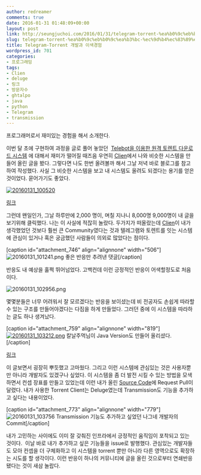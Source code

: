 ```yaml
---
author: redreamer
comments: true
date: 2016-01-31 01:48:09+00:00
layout: post
link: http://seungjuchoi.com/2016/01/31/telegram-torrent-%ea%b0%9c%eb%b0%9c%ea%b3%bc-%ec%9d%b4%ec%83%89%ea%b2%bd%ed%97%98/
slug: telegram-torrent-%ea%b0%9c%eb%b0%9c%ea%b3%bc-%ec%9d%b4%ec%83%89%ea%b2%bd%ed%97%98
title: Telegram-Torrent 개발과 이색경험
wordpress_id: 701
categories:
- 프로그래밍
tags:
- Clien
- deluge
- 링크
- 방문자수
- ghtalpo
- java
- python
- Telegram
- transmission
---
```


프로그래머로서 재미있는 경험을 해서 소개한다.

이번 달 초에 구현하여 과정을 글로 풀어 놓았던  [Telebot을 이용한 원격 토렌트 다운로드 시스템](http://seungjuchoi.com/2016/01/03/telebot%EC%9D%84-%EC%9D%B4%EC%9A%A9%ED%95%9C-%EC%9B%90%EA%B2%A9-%ED%86%A0%EB%A0%8C%ED%8A%B8-%EB%8B%A4%EC%9A%B4%EB%A1%9C%EB%93%9C-%EC%8B%9C%EC%8A%A4%ED%85%9C/) 에 대해서 재미가 떨어질 때즈음 우연히 [Clien](http://www.clien.net/)에서 나와 비슷한 시스템을 만들어 올린 글을 봤다. 그렇다면 나도 한번 올려볼까 해서 그날 저녁 바로 블로그를 참고하여 작성했다. 사실 그 비슷한 시스템을 보고 내 시스템도 올려도 되겠다는 용기를 얻은 것이었다. 묻어가기도 좋았다.

[![20160131_100520](https://redreamer.files.wordpress.com/2016/01/20160131_100520.png)](http://www.clien.net/cs2/bbs/board.php?bo_table=lecture&wr_id=303706&sca=&sfl=wr_subject&stx=%ED%85%94%EB%A0%88%EA%B7%B8%EB%9E%A8)

[링크](http://www.clien.net/cs2/bbs/board.php?bo_table=lecture&wr_id=303706&sca=&sfl=wr_subject&stx=%ED%85%94%EB%A0%88%EA%B7%B8%EB%9E%A8)

그런데 왠일인가, 그날 하루만에 2,000 명이, 며칠 지나니 8,000명 9,000명이 내 글을 보기위해 클릭했다. 나는 이 사실에 적잖히 놀랐다. 두가지가 떠올랐는데 [Clien](http://clien.net)이 내가 생각했었던 것보다 훨씬 큰 Community였다는 것과 텔레그램와 토렌트를 잇는 시스템에 관심이 있거나 혹은 궁금했던 사람들이 의외로 많았다는 점이다.

[caption id="attachment_746" align="alignnone" width="506"]![20160131_101241.png](https://redreamer.files.wordpress.com/2016/01/20160131_101241.png) 좋은 반응만 추려낸 댓글[/caption]

반응도 내 예상을 훌쩍 뛰어넘었다. 고백컨데 이런 긍정적인 반응이 어색할정도로 처음이다.

![20160131_102956.png](https://redreamer.files.wordpress.com/2016/01/20160131_102956.png)

몇몇분들은 너무 어려워서 잘 모르겠다는 반응을 보이셨는데 비 전공자도 손쉽게 따라할 수 있는 구조를 만들어야겠다는 다짐을 하게 만들었다. 그러던 중에 이 시스템을 따라하는 글도 하나 생겨났다.

[caption id="attachment_759" align="alignnone" width="819"][![20160131_103212.png](https://redreamer.files.wordpress.com/2016/01/20160131_103212.png)](http://clien.net/cs2/bbs/board.php?bo_table=lecture&wr_id=305720&page=2) 칼날주먹님이 Java Version도 만들어 올리셨다.[/caption]

[링크](http://clien.net/cs2/bbs/board.php?bo_table=lecture&wr_id=305720&page=2)

이 글보면서 굉장히 뿌듯했고 고마웠다. 그리고 이런 시스템에 관심있는 것은 사용자뿐만 아니라 개발자도 있겠구나 싶었다. 이 시스템을 좀 더 발전 시킬 수 있는 방법을 모색하면서 컨셉 장표를 만들고 있었는데 이런 내가 올린 [Source Code](https://github.com/seungjuchoi/telegram-control-deluge)에 Request Pull이 달렸다. 내가 사용한 Torrent Client는 Deluge였는데 Transmission도 기능을 추가하고 싶다는 내용이었다.

[caption id="attachment_773" align="alignnone" width="779"]![20160131_103756](https://redreamer.files.wordpress.com/2016/01/20160131_103756.png) Transmission 기능도 추가하고 싶었던 나그네 개발자의 Commit[/caption]



내가 고민하는 사이에도 이미 잘 갖춰진 인프라에서 긍정적인 움직임이 포착되고 있는 것이다.  이날 바로 내가 추가하고 싶은 기능들을 issue로 발행했다. 관심있는 개발자들도 모아 컨셉을 더 구체화하고 이 시스템을 torrent 뿐만 아니라 다른 영역으로도 확장하는 시도를 할 생각이다. 이런 반응이 하나의 커뮤니티에 글을 올린 것으로부터 연쇄반응됐다는 것이 새삼 놀랍다.






